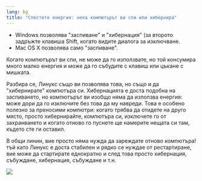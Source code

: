 ```yaml
---
lang: bg
title: "Спестете енергия: нека компютърът ви спи или хибернира"
---
```


<ul>
<li>Windows позволява "заспиване" и "хибернация" (за второто задръжте клавиша Shift, когато видите диалога за изключване.</li>
<li>Mac OS X позволява само "заспиване".</li>
</ul>

Когато компютърът ви спи, не може да го използвате, но той консумира много малко енергия и може да го събудите с клавиш или цъкане с мишката.

Разбира се, Линукс също ви позволява това, но също и да "хибернирате" компютъра си. Хибернацията е доста подобна на заспиването, но компютърът ви изобщо няма да използва енергия: може дори да го изключите без това да му навреди. Това е особено полезно за преносими компютри: когато трябва да отидете на друго място, просто хибернирайте, компютъра си, изключете го от захранването и когато отново го пуснете ще намерите нещата си там, където сте ги оставил.

В общи линии, вие просто няма нужда да зареждате отново компютъра! тъй като Линукс е доста стабилен и рядко се нуждае от рестартиране, вие може да стартирате еднократно и след това просто хибернация, събуждане, хибернация, събуждане и т.н.

<img src="Images/suspend_hibernate_thumb.png" />




